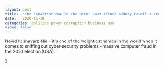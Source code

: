 ```yaml
---
layout: post
title:  "The 'Smartest Man In The Room' Just Joined Sidney Powell's Team"
date:   2020-11-29
categories: politics power corruption business usa
video: false
---
```


Navid Keshavarz-Nia - it's one of the weightiest names in the world when it comes to sniffing out cyber-security problems - massive computer fraud in the 2020 election (USA).

[1]

[1]: //www.zerohedge.com/political/smartest-man-room-just-joined-sidney-powells-team

